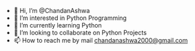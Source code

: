 - 👋 Hi, I’m @ChandanAshwa
- 👀 I’m interested in Python Programming
- 🌱 I’m currently learning Python
- 💞️ I’m looking to collaborate on Python Projects
- 📫 How to reach me by mail chandanashwa2000@gmail.com

<!---
ChandanAshwa/ChandanAshwa is a ✨ special ✨ repository because its `README.md` (this file) appears on your GitHub profile.
You can click the Preview link to take a look at your changes.
--->
